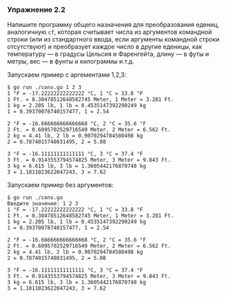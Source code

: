 ### Упражнение 2.2

Напишите программу общего назначения для преобразования едениц, аналогичную ```cf```,
которая считывает числа из аргументов командной строки
(или из стандартного ввода, если аргументы командной строки отсутствуют)
и преобразует каждое число в другие еденицы, как температуру — в градусы Цельсия и Фаренгейта,
длину — в футы и метры, вес — в фунты и килограммы и.т.д.

Запускаем пример с аргементами 1,2,3:
```
$ go run ./conv.go 1 2 3
1 °F = -17.22222222222222 °C, 1 °C = 33.8 °F
1 Ft. = 0.30478512648582745 Meter, 1 Meter = 3.281 Ft.
1 kg = 2.205 lb, 1 lb = 0.4535147392290249 kg
1 = 0.39370078740157477, 1 = 2.54

2 °F = -16.666666666666668 °C, 2 °C = 35.6 °F
2 Ft. = 0.6095702529716549 Meter, 2 Meter = 6.562 Ft.
2 kg = 4.41 lb, 2 lb = 0.9070294784580498 kg
2 = 0.7874015748031495, 2 = 5.08

3 °F = -16.11111111111111 °C, 3 °C = 37.4 °F
3 Ft. = 0.9143553794574825 Meter, 3 Meter = 9.843 Ft.
3 kg = 6.615 lb, 3 lb = 1.3605442176870748 kg
3 = 1.1811023622047243, 3 = 7.62
```

Запускаем пример без аргументов:
```
$ go run ./conv.go
Введите значение: 1 2 3
1 °F = -17.22222222222222 °C, 1 °C = 33.8 °F
1 Ft. = 0.30478512648582745 Meter, 1 Meter = 3.281 Ft.
1 kg = 2.205 lb, 1 lb = 0.4535147392290249 kg
1 = 0.39370078740157477, 1 = 2.54

2 °F = -16.666666666666668 °C, 2 °C = 35.6 °F
2 Ft. = 0.6095702529716549 Meter, 2 Meter = 6.562 Ft.
2 kg = 4.41 lb, 2 lb = 0.9070294784580498 kg
2 = 0.7874015748031495, 2 = 5.08

3 °F = -16.11111111111111 °C, 3 °C = 37.4 °F
3 Ft. = 0.9143553794574825 Meter, 3 Meter = 9.843 Ft.
3 kg = 6.615 lb, 3 lb = 1.3605442176870748 kg
3 = 1.1811023622047243, 3 = 7.62
```